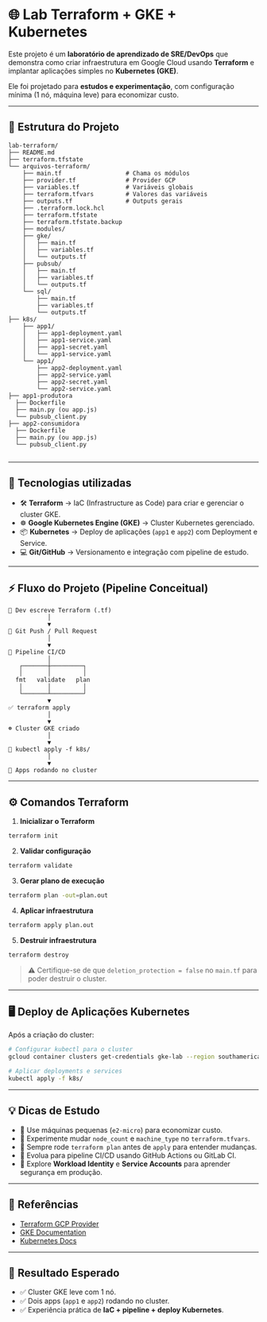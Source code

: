 # 🌐 Lab Terraform + GKE + Kubernetes

Este projeto é um **laboratório de aprendizado de SRE/DevOps** que demonstra como criar infraestrutura em Google Cloud usando **Terraform** e implantar aplicações simples no **Kubernetes (GKE)**.  

Ele foi projetado para **estudos e experimentação**, com configuração mínima (1 nó, máquina leve) para economizar custo.

---

## 📁 Estrutura do Projeto

```
lab-terraform/
├── README.md
├── terraform.tfstate
└── arquivos-terraform/
    ├── main.tf                  # Chama os módulos
    ├── provider.tf              # Provider GCP
    ├── variables.tf             # Variáveis globais
    ├── terraform.tfvars         # Valores das variáveis
    ├── outputs.tf               # Outputs gerais
    ├── .terraform.lock.hcl
    ├── terraform.tfstate
    ├── terraform.tfstate.backup
    ├── modules/
	├── gke/
	│   ├── main.tf
	│   ├── variables.tf
	│   └── outputs.tf
	├── pubsub/
	│   ├── main.tf
	│   ├── variables.tf
	│   └── outputs.tf
	└── sql/
	    ├── main.tf
	    ├── variables.tf
	    └── outputs.tf
├── k8s/
    ├── app1/
	│   ├── app1-deployment.yaml
	│   ├── app1-service.yaml
	│   ├── app1-secret.yaml
	│   └── app1-service.yaml
    └── app1/
	    ├── app2-deployment.yaml
	    ├── app2-service.yaml
	    ├── app2-secret.yaml
	    └── app2-service.yaml
├── app1-produtora
  ├── Dockerfile
  ├── main.py (ou app.js)
  └── pubsub_client.py
├── app2-consumidora
  ├── Dockerfile
  ├── main.py (ou app.js)
  └── pubsub_client.py


```

---

## 🔧 Tecnologias utilizadas

- 🛠 **Terraform** → IaC (Infrastructure as Code) para criar e gerenciar o cluster GKE.  
- ☸️ **Google Kubernetes Engine (GKE)** → Cluster Kubernetes gerenciado.  
- 📦 **Kubernetes** → Deploy de aplicações (`app1` e `app2`) com Deployment e Service.  
- 💻 **Git/GitHub** → Versionamento e integração com pipeline de estudo.  

---

## ⚡ Fluxo do Projeto (Pipeline Conceitual)

```text
📄 Dev escreve Terraform (.tf)
           │
           ▼
🔀 Git Push / Pull Request
           │
           ▼
🤖 Pipeline CI/CD
           │
   ┌───────┼─────────┐
   │       │         │
  fmt   validate   plan
   │       │         │
   └───────┴─────────┘
           ▼
✅ terraform apply
           │
           ▼
☸️ Cluster GKE criado
           │
           ▼
🚀 kubectl apply -f k8s/
           │
           ▼
🎉 Apps rodando no cluster
```

---

## ⚙️ Comandos Terraform

1. **Inicializar o Terraform**  
```bash
terraform init
```

2. **Validar configuração**  
```bash
terraform validate
```

3. **Gerar plano de execução**  
```bash
terraform plan -out=plan.out
```

4. **Aplicar infraestrutura**  
```bash
terraform apply plan.out
```

5. **Destruir infraestrutura**  
```bash
terraform destroy
```
> ⚠️ Certifique-se de que `deletion_protection = false` no `main.tf` para poder destruir o cluster.

---

## 🖥️ Deploy de Aplicações Kubernetes

Após a criação do cluster:

```bash
# Configurar kubectl para o cluster
gcloud container clusters get-credentials gke-lab --region southamerica-east1 --project <PROJECT_ID>

# Aplicar deployments e services
kubectl apply -f k8s/
```

---

## 💡 Dicas de Estudo

- 🔹 Use máquinas pequenas (`e2-micro`) para economizar custo.  
- 🔹 Experimente mudar `node_count` e `machine_type` no `terraform.tfvars`.  
- 🔹 Sempre rode `terraform plan` antes de `apply` para entender mudanças.  
- 🔹 Evolua para pipeline CI/CD usando GitHub Actions ou GitLab CI.  
- 🔹 Explore **Workload Identity** e **Service Accounts** para aprender segurança em produção.  

---

## 🔗 Referências

- [Terraform GCP Provider](https://registry.terraform.io/providers/hashicorp/google/latest/docs)  
- [GKE Documentation](https://cloud.google.com/kubernetes-engine/docs)  
- [Kubernetes Docs](https://kubernetes.io/docs/home/)  

---

## 🚀 Resultado Esperado

- ✅ Cluster GKE leve com 1 nó.  
- ✅ Dois apps (`app1` e `app2`) rodando no cluster.  
- ✅ Experiência prática de **IaC + pipeline + deploy Kubernetes**.  
